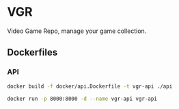 # VGR

Video Game Repo, manage your game collection.

## Dockerfiles

### API

```bash
docker build -f docker/api.Dockerfile -t vgr-api ./api

docker run -p 8000:8000 -d --name vgr-api vgr-api
```